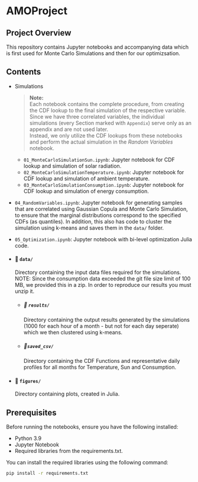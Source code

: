 # AMOProject

## Project Overview
This repository contains Jupyter notebooks and accompanying data which is first used for Monte Carlo Simulations and then for our optimizsation.

## Contents
- Simulations
    > **Note:**  
    Each notebook contains the complete procedure, from creating the CDF lookup to the final simulation of the respective variable.  
    Since we have three correlated variables, the individual simulations (every Section marked with `Appendix`) serve only as an appendix and are not used later.  
    Instead, we only utilize the CDF lookups from these notebooks and perform the actual simulation in the *Random Variables* notebook.

  - `01_MonteCarloSimulationSun.ipynb`: Jupyter notebook for CDF lookup and simulation of solar radiation.
  - `02_MonteCarloSimulationTemperature.ipynb`: Jupyter notebook for CDF lookup and simulation of ambient temperature.
  - `03_MonteCarloSimulationConsumption.ipynb`: Jupyter notebook for CDF lookup and simulation of energy consumption.
- `04_RandomVariables.ipynb`: Jupyter notebook for generating samples that are correlated using Gaussian Copula and Monte Carlo Simulation, to ensure that the marginal distributions correspond to the specified CDFs (as quantiles). In addition, this also has code to cluster the simulation using k-means and saves them in the `data/` folder.
- `05_Optimization.ipynb`: Jupyter notebook with bi-level optimization Julia code.

- #### 📂 `data/`
    Directory containing the input data files required for the simulations. NOTE: Since the consumption data exceeded the git file size limit of 100 MB, we provided this in a zip. In order to reproduce our results you must unzip it.

    - ##### 📂 `results/`
        Directory containing the output results generated by the simulations (1000 for each hour of a month - but not for each day seperate) which we then clustered using k-means.

    - ##### 📂`saved_csv/`
        Directory containing the CDF Functions and representative daily profiles for  all months for Temperature, Sun and Consumption.

- #### 📂 `figures/`
    Directory containing plots, created in Julia.

## Prerequisites
Before running the notebooks, ensure you have the following installed:
- Python 3.9
- Jupyter Notebook
- Required libraries from the requirements.txt.

You can install the required libraries using the following command:
```bash
pip install -r requirements.txt
